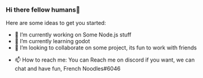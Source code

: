 ### Hi there fellow humans👋

<!--
**French-Noodles/French-Noodles** is a ✨ _special_ ✨ repository because its `README.md` (this file) appears on your GitHub profile.-->

Here are some ideas to get you started:

- 🔭 I’m currently working on Some Node.js stuff
- 🌱 I’m currently learning godot
- 👯 I’m looking to collaborate on some project, its fun to work with friends
<!-- - 🤔 I’m looking for help with 
- 💬 Ask me about ... -->
- 📫 How to reach me: You can Reach me on discord if you want, we can chat and have fun, French Noodles#6046
<!-- - 😄 Pronouns: ...
- ⚡ Fun fact: ... ->

[![Anurag's github stats](https://github-readme-stats.vercel.app/api?French-Noodles)](https://github.com/anuraghazra/github-readme-stats)

